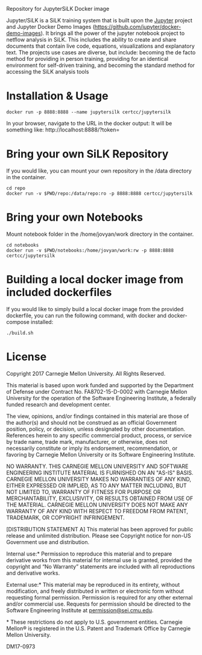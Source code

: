 Repository for JupyterSiLK Docker image

Jupyter/SiLK is a SiLK training system that is built upon the [Jupyter](http://jupyter.org/) project and Jupyter Docker Demo Images (https://github.com/jupyter/docker-demo-images).  It brings all the power of the jupyter notebook project to netflow analysis in SiLK.  This includes the ability to create and share documents that contain live code, equations, visualizations and explanatory text.  The projects use cases are diverse, but include: becoming the de facto method for providing in person training, providing for an identical environment for self-driven training, and becoming the standard method for accessing the SiLK analysis tools

# Installation & Usage

```
docker run -p 8888:8888 --name jupytersilk certcc/jupytersilk
```

In your browser, navigate to the URL in the docker output:
It will be something like: http://localhost:8888/?token=

# Bring your own SiLK Repository

If you would like, you can mount your own repository in the /data directory in the container.

```
cd repo
docker run -v $PWD/repo:/data/repo:ro -p 8888:8888 certcc/jupytersilk
```

# Bring your own Notebooks

Mount notebook folder in the /home/jovyan/work directory in the container.

```
cd notebooks
docker run -v $PWD/notebooks:/home/jovyan/work:rw -p 8888:8888 certcc/jupytersilk
```

# Building a local docker image from included dockerfiles

If you would like to simply build a local docker image from the provided dockerfile, you can run the following command, with docker and docker-compose installed:

```
./build.sh
```

# License

Copyright 2017 Carnegie Mellon University. All Rights Reserved.

This material is based upon work funded and supported by the Department of Defense under Contract No. FA8702-15-D-0002 with Carnegie Mellon University for the operation of the Software Engineering Institute, a federally funded research and development center.

The view, opinions, and/or findings contained in this material are those of the author(s) and should not be construed as an official Government position, policy, or decision, unless designated by other documentation.
References herein to any specific commercial product, process, or service by trade name, trade mark, manufacturer, or otherwise, does not necessarily constitute or imply its endorsement, recommendation, or favoring by Carnegie Mellon University or its Software Engineering Institute.

NO WARRANTY. THIS CARNEGIE MELLON UNIVERSITY AND SOFTWARE ENGINEERING INSTITUTE MATERIAL IS FURNISHED ON AN "AS-IS" BASIS. CARNEGIE MELLON UNIVERSITY MAKES NO WARRANTIES OF ANY KIND, EITHER EXPRESSED OR IMPLIED, AS TO ANY MATTER INCLUDING, BUT NOT LIMITED TO, WARRANTY OF FITNESS FOR PURPOSE OR MERCHANTABILITY, EXCLUSIVITY, OR RESULTS OBTAINED FROM USE OF THE MATERIAL. CARNEGIE MELLON UNIVERSITY DOES NOT MAKE ANY WARRANTY OF ANY KIND WITH RESPECT TO FREEDOM FROM PATENT, TRADEMARK, OR COPYRIGHT INFRINGEMENT.

[DISTRIBUTION STATEMENT A] This material has been approved for public release and unlimited distribution.  Please see Copyright notice for non-US Government use and distribution.

Internal use:\* Permission to reproduce this material and to prepare derivative works from this material for internal use is granted, provided the copyright and “No Warranty” statements are included with all reproductions and derivative works.

External use:\* This material may be reproduced in its entirety, without modification, and freely distributed in written or electronic form without requesting formal permission. Permission is required for any other external and/or commercial use. Requests for permission should be directed to the Software Engineering Institute at permission@sei.cmu.edu.

\* These restrictions do not apply to U.S. government entities.
Carnegie Mellon® is registered in the U.S. Patent and Trademark Office by Carnegie Mellon University.

DM17-0973


